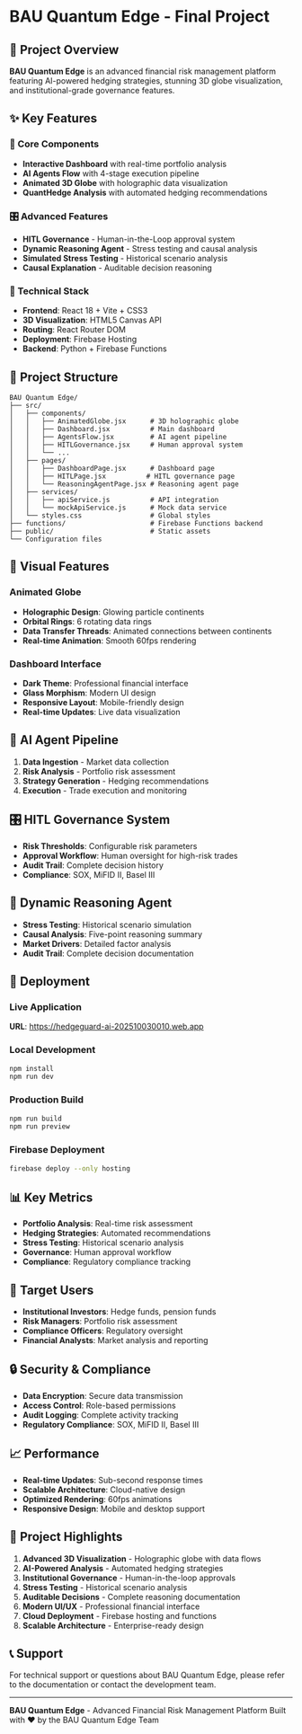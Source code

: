 # BAU Quantum Edge - Final Project

## 🚀 Project Overview

**BAU Quantum Edge** is an advanced financial risk management platform featuring AI-powered hedging strategies, stunning 3D globe visualization, and institutional-grade governance features.

## ✨ Key Features

### 🎯 Core Components
- **Interactive Dashboard** with real-time portfolio analysis
- **AI Agents Flow** with 4-stage execution pipeline
- **Animated 3D Globe** with holographic data visualization
- **QuantHedge Analysis** with automated hedging recommendations

### 🎛️ Advanced Features
- **HITL Governance** - Human-in-the-Loop approval system
- **Dynamic Reasoning Agent** - Stress testing and causal analysis
- **Simulated Stress Testing** - Historical scenario analysis
- **Causal Explanation** - Auditable decision reasoning

### 🔧 Technical Stack
- **Frontend**: React 18 + Vite + CSS3
- **3D Visualization**: HTML5 Canvas API
- **Routing**: React Router DOM
- **Deployment**: Firebase Hosting
- **Backend**: Python + Firebase Functions

## 📁 Project Structure

```
BAU Quantum Edge/
├── src/
│   ├── components/
│   │   ├── AnimatedGlobe.jsx      # 3D holographic globe
│   │   ├── Dashboard.jsx          # Main dashboard
│   │   ├── AgentsFlow.jsx         # AI agent pipeline
│   │   ├── HITLGovernance.jsx     # Human approval system
│   │   └── ...
│   ├── pages/
│   │   ├── DashboardPage.jsx      # Dashboard page
│   │   ├── HITLPage.jsx          # HITL governance page
│   │   └── ReasoningAgentPage.jsx # Reasoning agent page
│   ├── services/
│   │   ├── apiService.js          # API integration
│   │   └── mockApiService.js      # Mock data service
│   └── styles.css                 # Global styles
├── functions/                     # Firebase Functions backend
├── public/                        # Static assets
└── Configuration files
```

## 🎨 Visual Features

### Animated Globe
- **Holographic Design**: Glowing particle continents
- **Orbital Rings**: 6 rotating data rings
- **Data Transfer Threads**: Animated connections between continents
- **Real-time Animation**: Smooth 60fps rendering

### Dashboard Interface
- **Dark Theme**: Professional financial interface
- **Glass Morphism**: Modern UI design
- **Responsive Layout**: Mobile-friendly design
- **Real-time Updates**: Live data visualization

## 🤖 AI Agent Pipeline

1. **Data Ingestion** - Market data collection
2. **Risk Analysis** - Portfolio risk assessment
3. **Strategy Generation** - Hedging recommendations
4. **Execution** - Trade execution and monitoring

## 🎛️ HITL Governance System

- **Risk Thresholds**: Configurable risk parameters
- **Approval Workflow**: Human oversight for high-risk trades
- **Audit Trail**: Complete decision history
- **Compliance**: SOX, MiFID II, Basel III

## 🧠 Dynamic Reasoning Agent

- **Stress Testing**: Historical scenario simulation
- **Causal Analysis**: Five-point reasoning summary
- **Market Drivers**: Detailed factor analysis
- **Audit Trail**: Complete decision documentation

## 🚀 Deployment

### Live Application
**URL**: https://hedgeguard-ai-202510030010.web.app

### Local Development
```bash
npm install
npm run dev
```

### Production Build
```bash
npm run build
npm run preview
```

### Firebase Deployment
```bash
firebase deploy --only hosting
```

## 📊 Key Metrics

- **Portfolio Analysis**: Real-time risk assessment
- **Hedging Strategies**: Automated recommendations
- **Stress Testing**: Historical scenario analysis
- **Governance**: Human approval workflow
- **Compliance**: Regulatory compliance tracking

## 🎯 Target Users

- **Institutional Investors**: Hedge funds, pension funds
- **Risk Managers**: Portfolio risk assessment
- **Compliance Officers**: Regulatory oversight
- **Financial Analysts**: Market analysis and reporting

## 🔒 Security & Compliance

- **Data Encryption**: Secure data transmission
- **Access Control**: Role-based permissions
- **Audit Logging**: Complete activity tracking
- **Regulatory Compliance**: SOX, MiFID II, Basel III

## 📈 Performance

- **Real-time Updates**: Sub-second response times
- **Scalable Architecture**: Cloud-native design
- **Optimized Rendering**: 60fps animations
- **Responsive Design**: Mobile and desktop support

## 🎉 Project Highlights

1. **Advanced 3D Visualization** - Holographic globe with data flows
2. **AI-Powered Analysis** - Automated hedging strategies
3. **Institutional Governance** - Human-in-the-loop approvals
4. **Stress Testing** - Historical scenario analysis
5. **Auditable Decisions** - Complete reasoning documentation
6. **Modern UI/UX** - Professional financial interface
7. **Cloud Deployment** - Firebase hosting and functions
8. **Scalable Architecture** - Enterprise-ready design

## 📞 Support

For technical support or questions about BAU Quantum Edge, please refer to the documentation or contact the development team.

---

**BAU Quantum Edge** - Advanced Financial Risk Management Platform
Built with ❤️ by the BAU Quantum Edge Team
